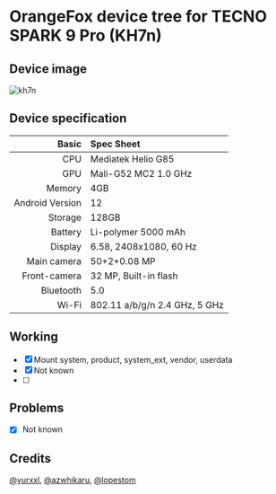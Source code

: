 # OrangeFox device tree for TECNO SPARK 9 Pro (KH7n)

## Device image
![kh7n](https://github.com/isus203/tecno_kh7n_orangefox/blob/main/Device_image/30065104b.jpg)

## Device specification
Basic   | Spec Sheet
-------:|:------------------------
CPU     | Mediatek  Helio G85 
GPU     | Mali-G52 MC2 1.0 GHz
Memory  | 4GB
Android Version | 12
Storage | 128GB
Battery | Li-polymer 5000 mAh
Display | 6.58, 2408x1080, 60 Hz
Main camera | 50+2+0.08 MP
Front-camera | 32 MP, Built-in flash
Bluetooth | 5.0 
Wi-Fi | 802.11 a/b/g/n  2.4 GHz, 5 GHz

## Working
- [X] Mount system, product, system_ext, vendor, userdata
- [X] Not known
- [ ] 
## Problems
- [X] Not known

## Credits
[@yurxxl](https://4pda.to/forum/index.php?showuser=8545777), [@azwhikaru](https://github.com/azwhikaru), [@lopestom](https://github.com/lopestom)
